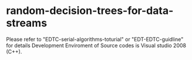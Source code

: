 # random-decision-trees-for-data-streams
Please refer to "EDTC-serial-algorithms-toturial" or "EDT-EDTC-guidline" for details
Development Enviroment of Source codes is Visual studio 2008 (C++).
